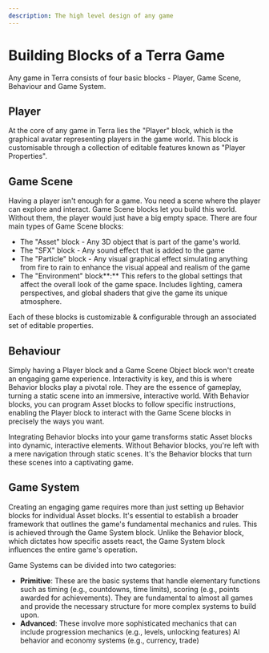 ```yaml
---
description: The high level design of any game
---
```


# Building Blocks of a Terra Game

Any game in Terra consists of four basic blocks -  Player, Game Scene, Behaviour and Game System.&#x20;

## Player

At the core of any game in Terra lies the "Player" block, which is the graphical avatar representing players in the game world. This block is customisable through a collection of editable features known as "Player Properties".

## Game Scene

Having a player isn't enough for a game. You need a scene where the player can explore and interact. Game Scene blocks let you build this world. Without them, the player would just have a big empty space. There are four main types of Game Scene blocks:

* The "Asset" block - Any 3D object that is part of the game's world.&#x20;
* The "SFX" block - Any sound effect  that is added to the game
* The "Particle" block - Any visual graphical effect simulating anything from fire to rain to enhance the visual appeal and realism of the game
* The "Environment" block**:** This refers to the global settings that affect the overall look of the game space. Includes lighting, camera perspectives, and global shaders that give the game its unique atmosphere.

Each of these blocks is customizable & configurable through an associated set of editable properties. &#x20;

## Behaviour

Simply having a Player block and a Game Scene Object block won't create an engaging game experience. Interactivity is key, and this is where Behavior blocks play a pivotal role. They are the essence of gameplay, turning a static scene into an immersive, interactive world. With Behavior blocks, you can program Asset blocks to follow specific instructions, enabling the Player block to interact with the Game Scene blocks in precisely the ways you want.

Integrating Behavior blocks into your game transforms static Asset blocks into dynamic, interactive elements. Without Behavior blocks, you're left with a mere navigation through static scenes. It's the Behavior blocks that turn these scenes into a captivating game.

## Game System

Creating an engaging game requires more than just setting up Behavior blocks for individual Asset blocks. It's essential to establish a broader framework that outlines the game's fundamental mechanics and rules. This is achieved through the Game System block. Unlike the Behavior block, which dictates how specific assets react, the Game System block influences the entire game's operation.

Game Systems can be divided into two categories:

* **Primitive**: These are the basic systems that handle elementary functions such as timing (e.g., countdowns, time limits), scoring (e.g., points awarded for achievements). They are fundamental to almost all games and provide the necessary structure for more complex systems to build upon.
* **Advanced**: These involve more sophisticated mechanics that can include progression mechanics (e.g., levels, unlocking features) AI behavior and economy systems (e.g., currency, trade)



